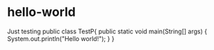 # hello-world
Just testing
public class TestP{
    public static void main(String[] args) {
         System.out.println("Hello world!");
       }
    }

